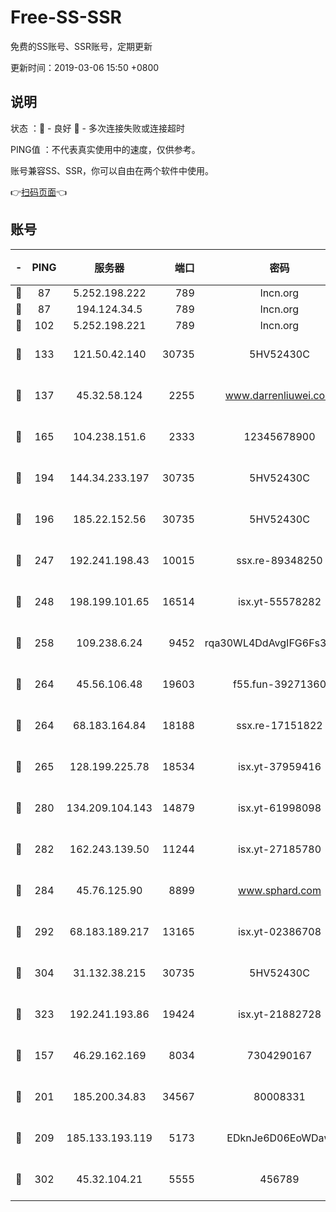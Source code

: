# Free-SS-SSR

免费的SS账号、SSR账号，定期更新

更新时间：2019-03-06 15:50 +0800

## 说明

状态     ：🙂 - 良好 🙁 - 多次连接失败或连接超时

PING值   ：不代表真实使用中的速度，仅供参考。

账号兼容SS、SSR，你可以自由在两个软件中使用。

👉[扫码页面](https://liesauer.github.io/Free-SS-SSR/)👈

## 账号

|-|PING|服务器|端口|密码|加密方式|区域|
|:----:|:----:|:-----:|-----:|:----:|:----:|:----:|
|🙂|87|5.252.198.222|789|lncn.org|rc4|JP|
|🙂|87|194.124.34.5|789|lncn.org|rc4|JP|
|🙂|102|5.252.198.221|789|lncn.org|rc4|JP|
|🙂|133|121.50.42.140|30735|5HV52430C|aes-256-cfb|JP|
|🙂|137|45.32.58.124|2255|www.darrenliuwei.com|aes-256-cfb|JP|
|🙂|165|104.238.151.6|2333|12345678900|aes-256-cfb|JP|
|🙂|194|144.34.233.197|30735|5HV52430C|aes-256-cfb|US|
|🙂|196|185.22.152.56|30735|5HV52430C|aes-256-cfb|RU|
|🙂|247|192.241.198.43|10015|ssx.re-89348250|aes-256-cfb|US|
|🙂|248|198.199.101.65|16514|isx.yt-55578282|aes-256-cfb|US|
|🙂|258|109.238.6.24|9452|rqa30WL4DdAvgIFG6Fs3znzTa|aes-256-cfb|FR|
|🙂|264|45.56.106.48|19603|f55.fun-39271360|aes-256-cfb|US|
|🙂|264|68.183.164.84|18188|ssx.re-17151822|aes-256-cfb|US|
|🙂|265|128.199.225.78|18534|isx.yt-37959416|aes-256-cfb|SG|
|🙂|280|134.209.104.143|14879|isx.yt-61998098|aes-256-cfb|SG|
|🙂|282|162.243.139.50|11244|isx.yt-27185780|aes-256-cfb|US|
|🙂|284|45.76.125.90|8899|www.sphard.com|aes-256-cfb|JP|
|🙂|292|68.183.189.217|13165|isx.yt-02386708|aes-256-cfb|SG|
|🙂|304|31.132.38.215|30735|5HV52430C|aes-256-cfb|US|
|🙂|323|192.241.193.86|19424|isx.yt-21882728|aes-256-cfb|US|
|🙂|157|46.29.162.169|8034|7304290167|aes-256-cfb|RU|
|🙂|201|185.200.34.83|34567|80008331|aes-256-cfb|US|
|🙂|209|185.133.193.119|5173|EDknJe6D06EoWDaw|aes-256-cfb|US|
|🙂|302|45.32.104.21|5555|456789|aes-256-cfb|SG|
